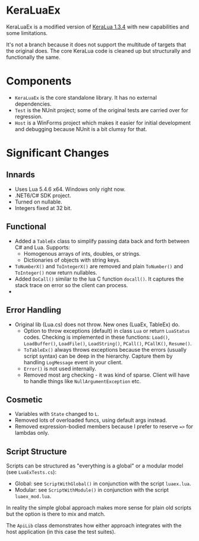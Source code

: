 # KeraLuaEx

KeraLuaEx is a modified version of [KeraLua 1.3.4](https://github.com/NLua/KeraLua/tree/v1.3.4)
with new capabilities and some limitations.

It's not a branch because it does not support the multitude of targets that the original does.
The core KeraLua code is cleaned up but structurally and functionally the same.

# Components
- `KeraLuaEx` is the core standalone library. It has no external dependencies.
- `Test` is the NUnit project; some of the original tests are carried over for regression.
- `Host` is a WinForms project which makes it easier for initial development
  and debugging because NUnit is a bit clumsy for that.

# Significant Changes

## Innards
- Uses Lua 5.4.6 x64. Windows only right now.
- .NET6/C# SDK project.
- Turned on nullable.
- Integers fixed at 32 bit.

## Functional
- Added a `TableEx` class to simplify passing data back and forth between C# and Lua. Supports:
  - Homogenous arrays of ints, doubles, or strings.
  - Dictionaries of objects with string keys.
- `ToNumberX()` and `ToIntegerX()` are removed and plain `ToNumber()` and `ToInteger()` now return nullables.
- Added `DoCall()` similar to the lua C function `docall()`. It captures the stack trace on error so the client can process.
- 
## Error Handling
- Original lib (Lua.cs) does not throw. New ones (LuaEx, TableEx) do.
  - Option to throw exceptions (default) in class `Lua` or return `LuaStatus` codes. Checking is implemented in these functions:
        `Load()`, `LoadBuffer()`, `LoadFile()`, `LoadString()`, `PCall()`, `PCallK()`, `Resume()`.
  -  `ToTableEx()` always throws exceptions because the errors (usually script syntax) can be deep in the hierarchy.
     Capture them by handling `LogMessage` event in your client.
  - `Error()` is not used internally.
  - Removed most arg checking - it was kind of sparse. Client will have to handle things like `NullArgumentException` etc.

## Cosmetic
- Variables with `State` changed to `L`.
- Removed lots of overloaded funcs, using default args instead.
- Removed expression-bodied members because I prefer to reserve `=>` for lambdas only.

## Script Structure
Scripts can be structured as "everything is a global" or a modular model (see `LuaExTests.cs`):
- Global: see `ScriptWithGlobal()` in conjunction with the script `luaex.lua`.
- Modular: see `ScriptWithModule()` in conjunction with the script `luaex_mod.lua`.

In reality the simple global approach makes more sense for plain old scripts but the option is there to mix and match.

The `ApiLib` class demonstrates how either approach integrates with the host application (in this case the test suites).
